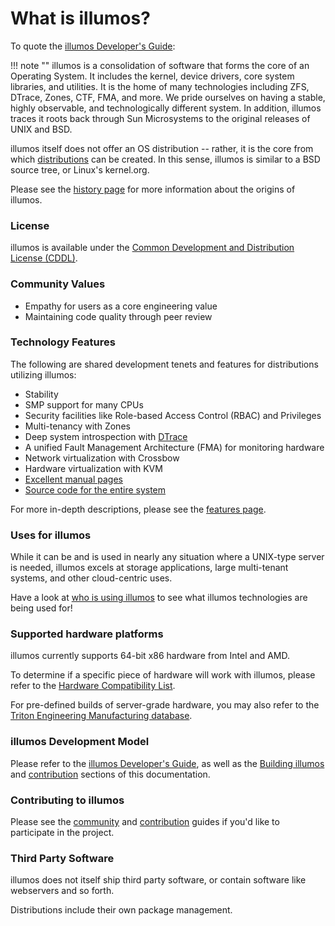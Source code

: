 # What is illumos?

To quote the [illumos Developer's Guide](https://illumos.org/books/dev/):

!!! note ""
    illumos is a consolidation of software that forms the core of an Operating
    System. It includes the kernel, device drivers, core system libraries, and
    utilities. It is the home of many technologies including ZFS, DTrace, Zones,
    CTF, FMA, and more. We pride ourselves on having a stable, highly
    observable, and technologically different system. In addition, illumos
    traces it roots back through Sun Microsystems to the original releases of
    UNIX and BSD.

illumos itself does not offer an OS distribution -- rather, it is the core from
which [distributions](distro.md) can be created. In this sense, illumos is
similar to a BSD source tree, or Linux's kernel.org.

Please see the [history page](history.md) for more information about the
origins of illumos.

### License

illumos is available under the [Common Development and Distribution License
(CDDL)](https://illumos.org/license/CDDL).

### Community Values

* Empathy for users as a core engineering value
* Maintaining code quality through peer review

### Technology Features

The following are shared development tenets and features for distributions
utilizing illumos:

* Stability
* SMP support for many CPUs
* Security facilities like Role-based Access Control (RBAC) and Privileges
* Multi-tenancy with Zones
* Deep system introspection with [DTrace](http://dtrace.org/guide/)
* A unified Fault Management Architecture (FMA) for monitoring hardware
* Network virtualization with Crossbow
* Hardware virtualization with KVM
* [Excellent manual pages](https://illumos.org/man/)
* [Source code for the entire system](https://github.com/illumos/illumos-gate)

For more in-depth descriptions, please see the [features page](features.md).

### Uses for illumos

While it can be and is used in nearly any situation where a UNIX-type server is
needed, illumos excels at storage applications, large multi-tenant systems, and
other cloud-centric uses.

Have a look at [who is using illumos](who.md) to see what illumos technologies
are being used for!

### Supported hardware platforms

illumos currently supports 64-bit x86 hardware from Intel and AMD.

To determine if a specific piece of hardware will work with illumos, please
refer to the [Hardware Compatibility List](https://illumos.org/hcl/).

For pre-defined builds of server-grade hardware, you may also refer to the
[Triton Engineering Manufacturing database](http://eng.tritondatacenter.com/manufacturing/bom.html).

### illumos Development Model

Please refer to the [illumos Developer's
Guide](https://illumos.org/books/dev/), as well as the [Building
illumos](../developers/build.md) and [contribution](../contributing/index.md)
sections of this documentation.

### Contributing to illumos

Please see the [community](../community/index.md) and
[contribution](../contributing/index.md) guides if you'd like to participate in
the project.

### Third Party Software

illumos does not itself ship third party software, or contain software like
webservers and so forth.

Distributions include their own package management.
